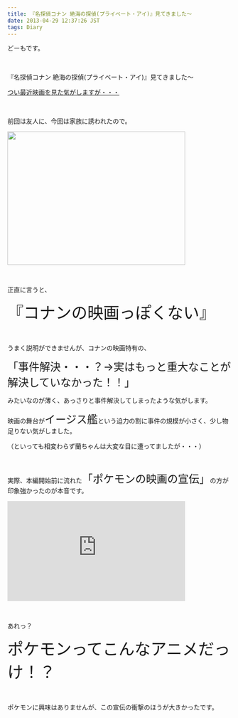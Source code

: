 ```yaml
---
title: 『名探偵コナン 絶海の探偵(プライベート・アイ)』見てきました〜
date: 2013-04-29 12:37:26 JST
tags: Diary
---
```

<p>どーもです。</p>
<p>&nbsp;</p>
<p>『名探偵コナン 絶海の探偵(プライベート・アイ)』見てきました〜</p>
<p><a href="http://tosainu.wktk.so/view/259">つい最近映画を見た気がしますが・・・</a></p>
<p>&nbsp;</p>
<p>前回は友人に、今回は家族に誘われたので。</p>
<p><img src="https://lh6.googleusercontent.com/-jpGAtjPB_E4/UX3nf5p55HI/AAAAAAAAB_g/88PWdU7j19Q/s400/IMG_0423.JPG" height="300" width="400" /></p>
<p>&nbsp;</p>
<p>正直に言うと、</p>
<p><span style="font-size:36px;">『コナンの映画っぽくない』</span></p>
<p>&nbsp;</p>
<p>うまく説明ができませんが、コナンの映画特有の、</p>
<p><span style="font-size:24px;">「事件解決・・・？→実はもっと重大なことが解決していなかった！！」</span></p>
<p>みたいなのが薄く、あっさりと事件解決してしまったような気がします。</p>
<p>映画の舞台が<span style="font-size:24px;">イージス艦</span>という迫力の割に事件の規模が小さく、少し物足りない気がしました。</p>
<p>（といっても相変わらず蘭ちゃんは大変な目に遭ってましたが・・・）</p>
<p>&nbsp;</p>
<p>実際、本編開始前に流れた<span style="font-size:24px;">「ポケモンの映画の宣伝」</span>の方が印象強かったのが本音です。</p>
<iframe width="400" height="225" src="http://www.youtube.com/embed/rTyPZGdEyyc?rel=0" frameborder="0" allowfullscreen></iframe>
<p>&nbsp;</p>
<p>あれっ？</p>
<p><span style="font-size:36px;">ポケモンってこんなアニメだっけ！？</span></p>
<p>&nbsp;</p>
<p>ポケモンに興味はありませんが、この宣伝の衝撃のほうが大きかったです。</p>
